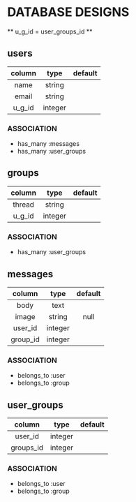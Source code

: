 # DATABASE DESIGNS

** u_g_id = user_groups_id **

## users
| column     | type        | default      |
|:----------:|:-----------:|:------------:|
| name       | string      |              |
| email      | string      |              |
| u_g_id     | integer     |              |

### ASSOCIATION
- has_many :messages
- has_many :user_groups

## groups
| column     | type        | default      |
|:----------:|:-----------:|:------------:|
| thread     | string      |              |
| u_g_id     | integer     |              |

### ASSOCIATION
- has_many :user_groups

## messages
| column     | type        | default      |
|:----------:|:-----------:|:------------:|
| body       | text        |              |
| image      | string      | null         |
| user_id    | integer     |              |
| group_id   | integer     |              |

### ASSOCIATION
- belongs_to :user
- belongs_to :group

## user_groups
| column     | type        | default      |
|:----------:|:-----------:|:------------:|
| user_id    | integer     |              |
| groups_id  | integer     |              |

### ASSOCIATION
- belongs_to :user
- belongs_to :group
